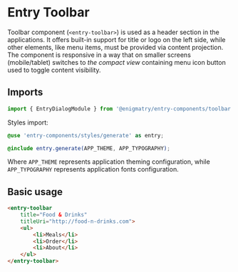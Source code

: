 # Entry Toolbar

Toolbar component (`<entry-toolbar>`) is used as a header section in the applications. It offers built-in support for title or logo on the left side, while other elements, like menu items, must be provided via content projection. The component is responsive in a way that on smaller screens (mobile/tablet) switches to _the compact view_ containing menu icon button used to toggle content visibility.

## Imports

```ts
import { EntryDialogModule } from '@enigmatry/entry-components/toolbar';
```

Styles import:

```scss
@use 'entry-components/styles/generate' as entry;

@include entry.generate(APP_THEME, APP_TYPOGRAPHY);
```

Where `APP_THEME` represents application theming configuration, while `APP_TYPOGRAPHY` represents application fonts configuration.

## Basic usage

```html
<entry-toolbar
    title="Food & Drinks"
    titleUri="http://food-n-drinks.com">
    <ul>
        <li>Meals</li>
        <li>Order</li>
        <li>About</li>
    </ul>
</entry-toolbar>
```
